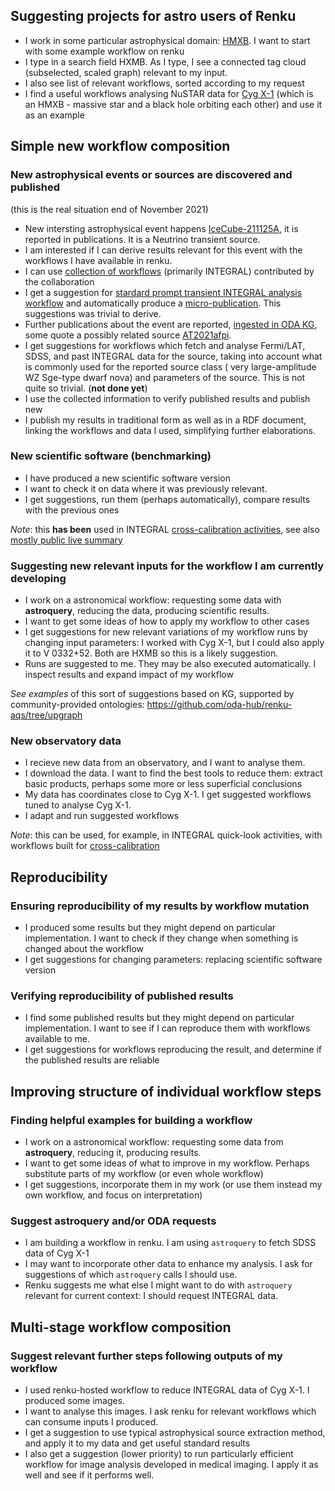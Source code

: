## Suggesting projects for astro users of Renku


* I work in some particular astrophysical domain: [HMXB](https://en.wikipedia.org/wiki/X-ray_binary#High-mass_X-ray_binary). I want to start with some example workflow on renku
* I type in a search field HXMB. As I type, I see a connected tag cloud (subselected, scaled graph) relevant to my input. 
* I also see list of relevant workflows, sorted according to my request
* I find a useful workflows analysing NuSTAR data for [Cyg X-1](https://en.wikipedia.org/wiki/Cygnus_X-1) (which is an HMXB - massive star and a black hole orbiting each other) and use it as an example


## Simple new workflow composition


### New astrophysical events or sources are discovered and published

(this is the real situation end of November 2021)

* New intersting astrophysical event happens [IceCube-211125A](https://gcn.gsfc.nasa.gov/gcn3/31126.gcn3), it is reported in publications. It is a Neutrino transient source.
* I am interested if I can derive results relevant for this event with the workflows I have available in renku.
* I can use [collection of workflows](https://gitlab.in2p3.fr/oda/workflows) (primarily INTEGRAL) contributed by the collaboration
* I get a suggestion for [stardard prompt transient INTEGRAL analysis workflow](https://gitlab.in2p3.fr/oda/workflows/gcn-circular-integral-ul/) and automatically produce a [micro-publication](https://gcn.gsfc.nasa.gov/gcn3/31135.gcn3). This suggestions was trivial to derive. 
* Further publications about the event are reported, [ingested in ODA KG](https://apps.streamlitusercontent.com/volodymyrss/streamlit-spiacs/master/app.py/+/?source_name=IceCube-211125A), some quote a possibly related source [AT2021afpi](https://www.astronomerstelegram.org/?read=15079).
* I get suggestions for workflows which fetch and analyse Fermi/LAT, SDSS, and past INTEGRAL data for the source, taking into account what is commonly used for the reported source class ( very large-amplitude WZ Sge-type dwarf nova) and parameters of the source. This is not quite so trivial. (**not done yet**)
* I use the collected information to verify published results and publish new
* I publish my results in traditional form as well as in a RDF document, linking the workflows and data I used, simplifying further elaborations.


### New scientific software (benchmarking)

* I have produced a new scientific software version
* I want to check it on data where it was previously relevant. 
* I get suggestions, run them (perhaps automatically), compare results with the previous ones

*Note*: this **has been** used in INTEGRAL [cross-calibration activities](https://indico.ict.inaf.it/event/1001/contributions/10148/), see also [mostly public live summary](https://share.streamlit.io/volodymyrss/streamlit-cc/app.py)


### Suggesting new relevant inputs for the workflow I am currently developing

* I work on a astronomical workflow: requesting some data with **astroquery**, reducing the data, producing scientific results.
* I want to get some ideas of how to apply my workflow to other cases
* I get suggestions for new relevant variations of my workflow runs by changing input parameters: I worked with Cyg X-1, but I could also apply it to V 0332+52. Both are HXMB so this is a likely suggestion.
* Runs are suggested to me. They may be also executed automatically. I inspect results and expand impact of my workflow

*See examples* of this sort of suggestions based on KG, supported by community-provided ontologies: https://github.com/oda-hub/renku-aqs/tree/upgraph

### New observatory data

* I recieve new data from an observatory, and I want to analyse them.
* I download the data. I want to find the best tools to reduce them: extract basic products, perhaps some more or less superficial conclusions
* My data has coordinates close to Cyg X-1. I get suggested workflows tuned to analyse Cyg X-1. 
* I adapt and run suggested workflows

*Note*: this can be used, for example, in INTEGRAL quick-look activities, with workflows built for [cross-calibration](https://indico.ict.inaf.it/event/1001/contributions/10148/)

## Reproducibility

### Ensuring reproducibility of my results by workflow mutation

* I produced some results but they might depend on particular implementation. I want to check if they change when something is changed about the workflow
* I get suggestions for changing parameters: replacing scientific software version

### Verifying reproducibility of published results 

* I find some published results but they might depend on particular implementation. I want to see if I can reproduce them with workflows available to me.
* I get suggestions for workflows reproducing the result, and determine if the published results are reliable

## Improving structure of individual workflow steps

### Finding helpful examples for building  a workflow

* I work on a astronomical workflow: requesting some data from **astroquery**, reducing it, producing results.
* I want to get some ideas of what to improve in my workflow. Perhaps substitute parts of my workflow (or even whole workflow)
* I get suggestions, incorporate them in my work (or use them instead my own workflow, and focus on interpretation)


### Suggest astroquery and/or ODA requests

* I am building a workflow in renku. I am using `astroquery` to fetch SDSS data of Cyg X-1
* I may want to incorporate other data to enhance my analysis. I ask for suggestions of which `astroquery` calls I should use.
* Renku suggests me what else I might want to do with `astroquery` relevant for current context: I should request INTEGRAL data.


## Multi-stage workflow composition
### Suggest relevant further steps following outputs of my workflow

* I used renku-hosted workflow to reduce INTEGRAL data of Cyg X-1. I produced some images.
* I want to analyse this images. I ask renku for relevant workflows which can consume inputs I produced.
* I get a suggestion to use typical astrophysical source extraction method, and apply it to my data and get useful standard results
* I also get a suggestion (lower priority) to run particularly efficient workflow for image analysis developed in medical imaging. I apply it as well and see if it  performs well.
